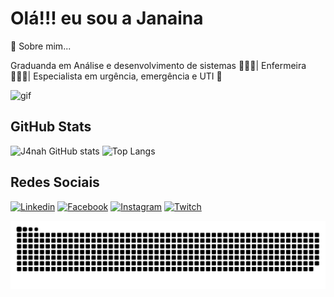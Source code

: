 # Olá!!! eu sou a Janaina

🚀 Sobre mim...

Graduanda em Análise e desenvolvimento de sistemas 👩🏻‍💻| Enfermeira 👩🏻‍⚕️| Especialista em urgência, emergência e UTI 🏥

![gif](https://cdn.discordapp.com/attachments/1080350795297472524/1144440163532034138/ezgif.com-resize.gif)

## GitHub Stats
![J4nah GitHub stats](https://github-readme-stats.vercel.app/api?username=J4nah&show_icons=true&theme=synthwave) 
![Top Langs](https://github-readme-stats.vercel.app/api/top-langs/?username=J4nah&theme=synthwave)

## Redes Sociais
[![Linkedin](https://img.shields.io/badge/LinkedIn-0077B5?style=for-the-badge&logo=linkedin&logoColor=white)](https://www.linkedin.com/in/janaina-gomes-568513268/)
[![Facebook](https://img.shields.io/badge/Facebook-1877F2?style=for-the-badge&logo=facebook&logoColor=white)](https://www.facebook.com/janaina.jfg)
[![Instagram](https://img.shields.io/badge/Instagram-E4405F?style=for-the-badge&logo=instagram&logoColor=white)](https://www.instagram.com/janaina_fg/)
[![Twitch](https://img.shields.io/badge/Twitch-9146FF?style=for-the-badge&logo=twitch&logoColor=white)](https://www.twitch.tv/j4nah)

![snake gif](https://github.com/J4nah/J4nah/blob/output/github-contribution-grid-snake.svg)

